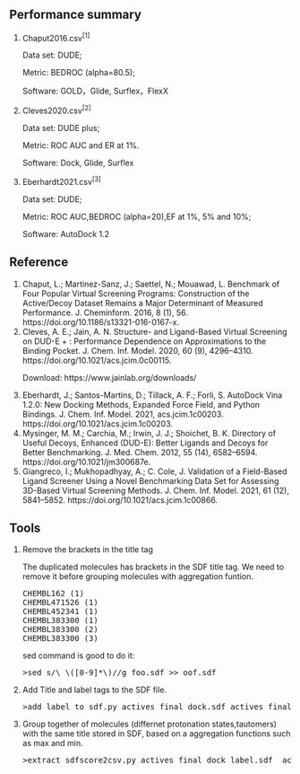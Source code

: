 <h2>Performance summary</h2>
<ol>
<li>Chaput2016.csv<sup>[1]</sup></li>
<p>Data set: DUDE;</p>
<p>Metric: BEDROC (alpha=80.5);</p>
<p>Software: GOLD，Glide, Surflex，FlexX</p>  
<li>Cleves2020.csv<sup>[2]</sup></li>
<p>Data set: DUDE plus;</p>
<p>Metric: ROC AUC and ER at 1%.</p>
<p>Software: Dock, Glide, Surflex</p>
<li>Eberhardt2021.csv<sup>[3]</sup></li>
<p>Data set: DUDE;</p>
<p>Metric: ROC AUC,BEDROC (alpha=20),EF at 1%, 5% and 10%;</p>
<p>Software: AutoDock 1.2</p>  
</ol>
<h2>Reference</h2>
<ol>
<li>Chaput, L.; Martinez-Sanz, J.; Saettel, N.; Mouawad, L. Benchmark of Four Popular Virtual Screening Programs: Construction of the Active/Decoy Dataset Remains a Major Determinant of Measured Performance. J. Cheminform. 2016, 8 (1), 56. https://doi.org/10.1186/s13321-016-0167-x.</li>
<li>Cleves, A. E.; Jain, A. N. Structure- and Ligand-Based Virtual Screening on DUD-E + : Performance Dependence on Approximations to the Binding Pocket. J. Chem. Inf. Model. 2020, 60 (9), 4296–4310. https://doi.org/10.1021/acs.jcim.0c00115.</li>
<p>Download: https://www.jainlab.org/downloads/</p>
<li>Eberhardt, J.; Santos-Martins, D.; Tillack, A. F.; Forli, S. AutoDock Vina 1.2.0: New Docking Methods, Expanded Force Field, and Python Bindings. J. Chem. Inf. Model. 2021, acs.jcim.1c00203. https://doi.org/10.1021/acs.jcim.1c00203.</li>
<li>Mysinger, M. M.; Carchia, M.; Irwin, J. J.; Shoichet, B. K. Directory of Useful Decoys, Enhanced (DUD-E): Better Ligands and Decoys for Better Benchmarking. J. Med. Chem. 2012, 55 (14), 6582–6594. https://doi.org/10.1021/jm300687e.</li>
<li>Giangreco, I.; Mukhopadhyay, A.; C. Cole, J. Validation of a Field-Based Ligand Screener Using a Novel Benchmarking Data Set for Assessing 3D-Based Virtual Screening Methods. J. Chem. Inf. Model. 2021, 61 (12), 5841–5852. https://doi.org/10.1021/acs.jcim.1c00866.</li>
</ol>
<h2>Tools</h2>
<ol>
<li>Remove the brackets in the title tag</li>
<p>The duplicated molecules has brackets in the SDF title tag. We need to remove it before grouping molecules with aggregation funtion.</p>
<pre line="1" lang="python">
CHEMBL162 (1)
CHEMBL471526 (1)
CHEMBL452341 (1)
CHEMBL383300 (1)
CHEMBL383300 (2)
CHEMBL383300 (3)
</pre>
<p>sed command is good to do it:</p>
<pre line="1" lang="python">
>sed s/\ \([0-9]*\)//g foo.sdf >> oof.sdf
</pre>
<li>Add Title and label tags to the SDF file.</li>
<pre line="1" lang="python">
>add_label_to_sdf.py actives_final_dock.sdf actives_final_dock_label.sdf active
</pre>
<li>Group together of molecules (differnet protonation states,tautomers) with the same title stored in SDF, based on a aggregation functions such as max and min.</li>
<pre line="1" lang="python">
>extract_sdfscore2csv.py actives_final_dock_label.sdf  actives_score.csv Chemgauss4 min
</pre>
</ol>
